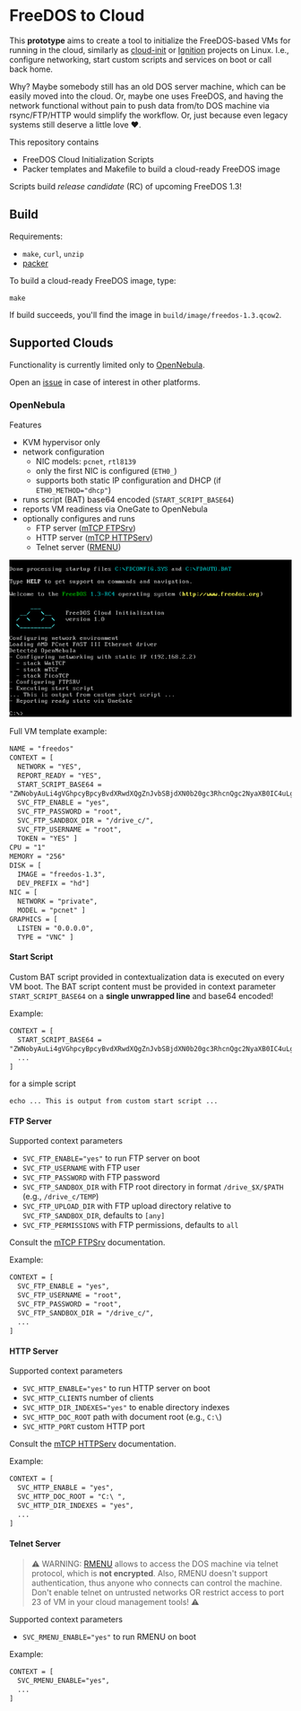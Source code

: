 # FreeDOS to Cloud

This **prototype** aims to create a tool to initialize the FreeDOS-based VMs for running in the cloud, similarly as [cloud-init](https://cloud-init.io) or [Ignition](https://coreos.github.io/ignition/) projects on Linux. I.e., configure networking, start custom scripts and services on boot or call back home.

Why? Maybe somebody still has an old DOS server machine, which can be easily moved into the cloud. Or, maybe one uses FreeDOS, and having the network functional without pain to push data from/to DOS machine via rsync/FTP/HTTP would simplify the workflow. Or, just because even legacy systems still deserve a little love :heart:.

This repository contains

- FreeDOS Cloud Initialization Scripts
- Packer templates and Makefile to build a cloud-ready FreeDOS image

Scripts build *release candidate* (RC) of upcoming FreeDOS 1.3!

## Build

Requirements:

- `make`, `curl`, `unzip`
- [packer](https://www.packer.io)

To build a cloud-ready FreeDOS image, type:

```
make
```

If build succeeds, you'll find the image in `build/image/freedos-1.3.qcow2`.

## Supported Clouds

Functionality is currently limited only to [OpenNebula](https://opennebula.io).

Open an [issue](https://github.com/vholer/freedos2cloud/issues) in case of interest in other platforms.

### OpenNebula

Features

- KVM hypervisor only
- network configuration
  - NIC models: `pcnet`, `rtl8139`
  - only the first NIC is configured (`ETH0_`)
  - supports both static IP configuration and DHCP (if `ETH0_METHOD="dhcp"`)
- runs script (BAT) base64 encoded (`START_SCRIPT_BASE64`)
- reports VM readiness via OneGate to OpenNebula
- optionally configures and runs
  - FTP server ([mTCP FTPSrv](http://www.brutman.com/mTCP/mTCP_FTPSrv.html))
  - HTTP server ([mTCP HTTPServ](http://www.brutman.com/mTCP/mTCP_HTTPServ.html))
  - Telnet server ([RMENU](https://www.bttr-software.de/products/jhoffmann/#rmenu))

![OpenNebula](doc/one.png)

Full VM template example:

```
NAME = "freedos"
CONTEXT = [
  NETWORK = "YES",
  REPORT_READY = "YES",
  START_SCRIPT_BASE64 = "ZWNobyAuLi4gVGhpcyBpcyBvdXRwdXQgZnJvbSBjdXN0b20gc3RhcnQgc2NyaXB0IC4uLg==",
  SVC_FTP_ENABLE = "yes",
  SVC_FTP_PASSWORD = "root",
  SVC_FTP_SANDBOX_DIR = "/drive_c/",
  SVC_FTP_USERNAME = "root",
  TOKEN = "YES" ]
CPU = "1"
MEMORY = "256"
DISK = [
  IMAGE = "freedos-1.3",
  DEV_PREFIX = "hd"]
NIC = [
  NETWORK = "private",
  MODEL = "pcnet" ]
GRAPHICS = [
  LISTEN = "0.0.0.0",
  TYPE = "VNC" ]
```

#### Start Script

Custom BAT script provided in contextualization data is executed on every VM boot. The BAT script content must be provided in context parameter `START_SCRIPT_BASE64` on a **single unwrapped line** and base64 encoded!

Example:

```
CONTEXT = [
  START_SCRIPT_BASE64 = "ZWNobyAuLi4gVGhpcyBpcyBvdXRwdXQgZnJvbSBjdXN0b20gc3RhcnQgc2NyaXB0IC4uLg==",
  ...
]
```

for a simple script

```
echo ... This is output from custom start script ...
```

#### FTP Server

Supported context parameters

- `SVC_FTP_ENABLE="yes"` to run FTP server on boot
- `SVC_FTP_USERNAME` with FTP user
- `SVC_FTP_PASSWORD` with FTP password
- `SVC_FTP_SANDBOX_DIR` with FTP root directory in format `/drive_$X/$PATH` (e.g., `/drive_c/TEMP`)
- `SVC_FTP_UPLOAD_DIR` with FTP upload directory relative to `SVC_FTP_SANDBOX_DIR`,  defaults to `[any]`
- `SVC_FTP_PERMISSIONS` with FTP permissions, defaults to `all`

Consult the [mTCP FTPSrv](http://www.brutman.com/mTCP/mTCP_FTPSrv.html) documentation.

Example:

```
CONTEXT = [
  SVC_FTP_ENABLE = "yes",
  SVC_FTP_USERNAME = "root",
  SVC_FTP_PASSWORD = "root",
  SVC_FTP_SANDBOX_DIR = "/drive_c/",
  ...
]
```

#### HTTP Server

Supported context parameters

- `SVC_HTTP_ENABLE="yes"` to run HTTP server on boot
- `SVC_HTTP_CLIENTS` number of clients
- `SVC_HTTP_DIR_INDEXES="yes"` to enable directory indexes
- `SVC_HTTP_DOC_ROOT` path with document root (e.g., `C:\`)
- `SVC_HTTP_PORT` custom HTTP port

Consult the [mTCP HTTPServ](http://www.brutman.com/mTCP/mTCP_HTTPServ.html) documentation.

Example:

```
CONTEXT = [
  SVC_HTTP_ENABLE = "yes",
  SVC_HTTP_DOC_ROOT = "C:\ ",
  SVC_HTTP_DIR_INDEXES = "yes",
  ...
]
```

#### Telnet Server

> :warning: WARNING: [RMENU](https://www.bttr-software.de/products/jhoffmann/#rmenu) allows to access the DOS machine via telnet protocol, which is **not encrypted**. Also, RMENU doesn't support authentication, thus anyone who connects can control the machine. Don't enable telnet on untrusted networks OR restrict access to port 23 of VM in your cloud management tools! :warning:

Supported context parameters

- `SVC_RMENU_ENABLE="yes"` to run RMENU on boot

Example:

```
CONTEXT = [
  SVC_RMENU_ENABLE="yes",
  ...
]
```

